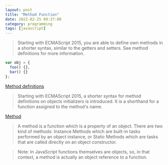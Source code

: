 ```yaml
---
layout: post
title: "Method Function"
date: 2022-02-25 09:37:00
category: programming
tags: [javascript]
---
```



> Starting with ECMAScript 2015, you are able to define own methods in a shorter syntax, similar to the getters and setters. See method definitions for more information.


```javascript
var obj = {
  foo() {},
  bar() {}
};
```

[Method definitions](https://developer.mozilla.org/en-US/docs/Web/JavaScript/Reference/Functions/Method_definitions)
> Starting with ECMAScript 2015, a shorter syntax for method definitions on objects initializers is introduced. It is a shorthand for a function assigned to the method's name.

[Method](https://developer.mozilla.org/en-US/docs/Glossary/Method)
> A method is a function which is a property of an object. There are two kind of methods: Instance Methods which are built-in tasks performed by an object instance, or Static Methods which are tasks that are called directly on an object constructor.

> Note: In JavaScript functions themselves are objects, so, in that context, a method is actually an object reference to a function.


[jekyll]: http://jekyllrb.com
[jekyll-gh]: https://github.com/jekyll/jekyll
[jekyll-help]: https://github.com/jekyll/jekyll-help

